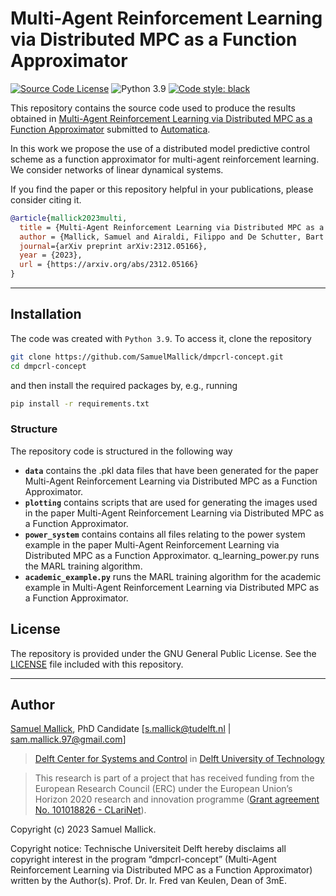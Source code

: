 # Multi-Agent Reinforcement Learning via Distributed MPC as a Function Approximator

[![Source Code License](https://img.shields.io/badge/license-GPL-blueviolet)](https://github.com/SamuelMallick/dmpcrl-concept/blob/main/LICENSE)
![Python 3.9](https://img.shields.io/badge/python-3.9-green.svg)
[![Code style: black](https://img.shields.io/badge/code%20style-black-000000.svg)](https://github.com/psf/black)


This repository contains the source code used to produce the results obtained in [Multi-Agent Reinforcement Learning via Distributed MPC as a Function Approximator](https://arxiv.org/abs/2312.05166) submitted to [Automatica](https://www.sciencedirect.com/journal/automatica/vol/160/suppl/C).

In this work we propose the use of a distributed model predictive control scheme as a function approximator for multi-agent reinforcement learning. We consider networks of linear dynamical systems.

If you find the paper or this repository helpful in your publications, please consider citing it.

```bibtex
@article{mallick2023multi,
  title = {Multi-Agent Reinforcement Learning via Distributed MPC as a Function Approximator},
  author = {Mallick, Samuel and Airaldi, Filippo and De Schutter, Bart and Dabiri, Azita},
  journal={arXiv preprint arXiv:2312.05166},
  year = {2023},
  url = {https://arxiv.org/abs/2312.05166}
}
```

---

## Installation

The code was created with `Python 3.9`. To access it, clone the repository

```bash
git clone https://github.com/SamuelMallick/dmpcrl-concept.git
cd dmpcrl-concept
```

and then install the required packages by, e.g., running

```bash
pip install -r requirements.txt
```

### Structure

The repository code is structured in the following way

- **`data`** contains the .pkl data files that have been generated for the paper Multi-Agent Reinforcement Learning via Distributed MPC as a Function Approximator.
- **`plotting`** contains scripts that are used for generating the images used in the paper Multi-Agent Reinforcement Learning via Distributed MPC as a Function Approximator.
- **`power_system`** contains contains all files relating to the power system example in the paper Multi-Agent Reinforcement Learning via Distributed MPC as a Function Approximator. q_learning_power.py runs the MARL training algorithm.
- **`academic_example.py`** runs the MARL training algorithm for the academic example in Multi-Agent Reinforcement Learning via Distributed MPC as a Function Approximator.
## License

The repository is provided under the GNU General Public License. See the [LICENSE](https://github.com/SamuelMallick/dmpcrl-concept/blob/main/LICENSE) file included with this repository.

---

## Author

[Samuel Mallick](https://www.tudelft.nl/staff/s.h.mallick/), PhD Candidate [s.mallick@tudelft.nl | sam.mallick.97@gmail.com]

> [Delft Center for Systems and Control](https://www.tudelft.nl/en/3me/about/departments/delft-center-for-systems-and-control/) in [Delft University of Technology](https://www.tudelft.nl/en/)

> This research is part of a project that has received funding from the European Research Council (ERC) under the European Union’s Horizon 2020 research and innovation programme ([Grant agreement No. 101018826 - CLariNet](https://cordis.europa.eu/project/id/101018826)).

Copyright (c) 2023 Samuel Mallick.

Copyright notice: Technische Universiteit Delft hereby disclaims all copyright interest in the program “dmpcrl-concept” (Multi-Agent Reinforcement Learning via Distributed MPC as a Function Approximator) written by the Author(s). Prof. Dr. Ir. Fred van Keulen, Dean of 3mE.
